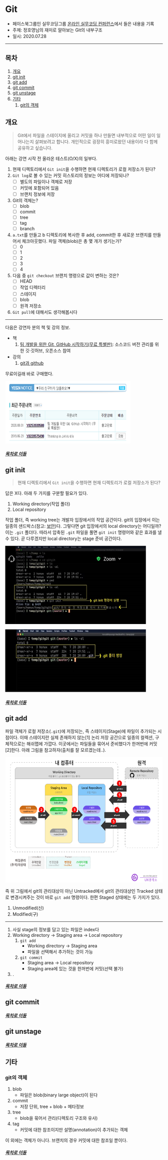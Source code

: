 Git
=====
* 페이스북그룹인 실무코딩그룹 [온라인 실무코딩 컨퍼런스](https://www.notion.so/2020-2-fb29dc9b9531483b955c07b084f1b66c)에서 들은 내용을 기록
* 주제: 정호영님의 재미로 알아보는 Git의 내부구조
* 일시: 2020.07.28
- - -
## 목차
1. [개요](#개요)
2. [git init](#git-init)
3. [git add](#git-add)
4. [git commit](#git-commit)
5. [git unstage](#git-unstage)
6. [기타](#기타)
	1. [git의 객체](#git의-객체)

## 개요
> Git에서 파일을 스테이지에 올리고 커밋을 하나 만들면 내부적으로 어떤 일이 일어나는지 살펴보려고 합니다. 개인적으로 굉장히 흥미로왔던 내용이라 다 함께 공유하고 싶습니다.

아래는 강연 시작 전 올라온 테스트(O/X)의 일부다.

1. 현재 디렉토리에서 `Git init`을 수행하면 현재 디렉토리가 로컬 저장소가 된다?
2. `Git log`로 볼 수 있는 커밋 히스토리의 정보는 어디에 저장되나?
	- [ ] 별도의 파일이나 객체로 저장
	- [ ] 커밋에 포함되어 있음
	- [ ] 브랜치 정보에 저장
3. Git의 객체는?
	- [ ] blob
	- [ ] commit
	- [ ] tree
	- [ ] tag
	- [ ] branch
4. `a.txt`를 만들고 b 디렉토리에 복사한 후 add, commit한 후 새로운 브랜치를 만들어서 체크아웃했다. 파일 객체(blob)은 총 몇 개가 생기는가?
	- [ ] 0
	- [ ] 1
	- [ ] 2
	- [ ] 3
	- [ ] 4
5. 다음 중 `git checkout` 브랜치 명령으로 값이 변하는 것은?
	- [ ] HEAD
	- [ ] 작업 디렉터리
	- [ ] 스테이지
	- [ ] blob
	- [ ] 원격 저장소
6. `Git pull`에 대해서도 생각해봅시다

- - -
다음은 강연자 분의 책 및 강의 정보.

* 책
	1. [팀 개발을 위한 Git, GitHub 시작하기(무료 특별판)](http://www.yes24.com/Product/Goods/86031178): 소스코드 버전 관리를 위한 깃·깃허브, 오픈소스 참여
* 강의
	1. [git과 github](https://www.inflearn.com/course/git-and-github#)

무료이길래 바로 구매했다.

<img src="../img/git_001.png" width="400" height="200"></br>
	
##### [목차로 이동](#목차)

## git init
> 현재 디렉토리에서 `Git init`을 수행하면 현재 디렉토리가 로컬 저장소가 된다?

답은 X다. 아래 두 가지를 구분할 필요가 있다.

1. Working directory(작업 폴더)
2. Local repository

작업 폴더, 즉 working tree는 개발자 입장에서의 작업 공간이다. git의 입장에서 이는 일종의 샌드박스(참고: [보안](https://namu.wiki/w/%EC%83%8C%EB%93%9C%EB%B0%95%EC%8A%A4#s-5))다. 그렇다면 git 입장에서의 local directory는 어디일까? 이는 `.git` 폴더다. 따라서 압축된 `.git` 파일을 풀면 `git init` 명령어와 같은 효과를 낼 수 있다. 곧 다루겠지만 local directory는 stage 준비 공간이다.

<img src="../img/git_002.jpg" width="450" height="250"></br>

<img src="../img/git_003.jpg" width="450" height="200"></br>

##### [목차로 이동](#목차)

## git add
파일 객체가 로컬 저장소(`.git`)에 저장되는, 즉 스테이지(Stage)에 파일이 추가되는 시점이다. 이때 스테이지란 실제 존재하지 않는[1] 논리 저장 공간으로 일종의 컬렉션, 구체적으로는 해쉬맵에 가깝다. 이곳에서는 파일들을 묶어서 준비했다가 한꺼번에 커밋[2]한다. 아래 그림을 참고하자(출처를 잘 모르겠는데..).

<img src="../img/git_004.png" width="550" height="400"></br>

즉 위 그림에서 git의 관리대상이 아닌 Untracked에서 git의 관리대상인 Tracked 상태로 변경시켜주는 것이 바로 `git add` 명령이다. 한편 Staged 상태에는 두 가지가 있다.

1. Unmodified(신)
2. Modified(구)



- - -
1. 사실 stage의 정보를 담고 있는 파일은 index다
2. Working directory → Staging area → Local repository
	1. `git add`
		* Working directory → Staging area
		* 파일을 선택해서 추가하는 것이 가능
	2. `git commit`
		* Staging area → Local repository
		* Staging area에 있는 것을 한꺼번에 커밋(선택 불가)
3. .

##### [목차로 이동](#목차)

## git commit



##### [목차로 이동](#목차)

## git unstage



##### [목차로 이동](#목차)

## 기타
### git의 객체
1. blob
	* 파일은 blob(binary large object)이 된다
2. commit
	* 저장 단위, tree + blob + 메타정보
3. tree
	* blob을 묶어서 관리(디렉토리 구조와 유사)
4. tag
	* 커밋에 대한 참조이지만 설명(annotation)이 추가되는 객체

이 외에는 객체가 아니다. 브랜치의 경우 커밋에 대한 참조일 뿐이다.

##### [목차로 이동](#목차)